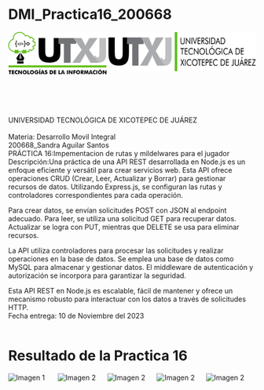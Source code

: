 # DMI_Practica16_200668

<div style="display: flex; justify-content: space-between;">
    <img align="left" src="logos/LOGO TIC.png?raw=true" alt="Imagen 1" width="200"; />
    <img align="right" src="logos/LOGO UTXJ 2019.png?raw=true" alt="Imagen 2" width="300" height="80" />
</div><br><br><br><br><br>
UNIVERSIDAD TECNOLÓGICA DE XICOTEPEC DE JUÁREZ <br><br>
Materia: Desarrollo Movil Integral <br>
200668_Sandra Aguilar Santos<br>
PRÁCTICA 16:Impementacion de rutas y mildelwares para el jugador<br>
Descripción:Una práctica de una API REST desarrollada en Node.js es un enfoque eficiente y versátil para crear servicios web. Esta API ofrece operaciones CRUD (Crear, Leer, Actualizar y Borrar) para gestionar recursos de datos. Utilizando Express.js, se configuran las rutas y controladores correspondientes para cada operación.

Para crear datos, se envían solicitudes POST con JSON al endpoint adecuado. Para leer, se utiliza una solicitud GET para recuperar datos. Actualizar se logra con PUT, mientras que DELETE se usa para eliminar recursos.

La API utiliza controladores para procesar las solicitudes y realizar operaciones en la base de datos. Se emplea una base de datos como MySQL para almacenar y gestionar datos. El middleware de autenticación y autorización se incorpora para garantizar la seguridad.

Esta API REST en Node.js es escalable, fácil de mantener y ofrece un mecanismo robusto para interactuar con los datos a través de solicitudes HTTP. <br>
Fecha entrega: 10 de Noviembre del 2023 <br> <br>

# Resultado de la Practica 16

<div style="display: flex; justify-content:">
 <img align="left" src="Api_videojuego/img/1.png?raw=true" alt="Imagen 1" width="800";/>
<img align="left" src="Api_videojuego/img/2.png?raw=true" alt="Imagen 2"  width="800" />
<img align="left" src="Api_videojuego/img/3.png?raw=true" alt="Imagen 2"  width="800" />
<img align="left" src="Api_videojuego/img/4.png?raw=true" alt="Imagen 2"  width="800" />
<img align="left" src="Api_videojuego/img/5.png?raw=true" alt="Imagen 2"  width="800" />


</div>
